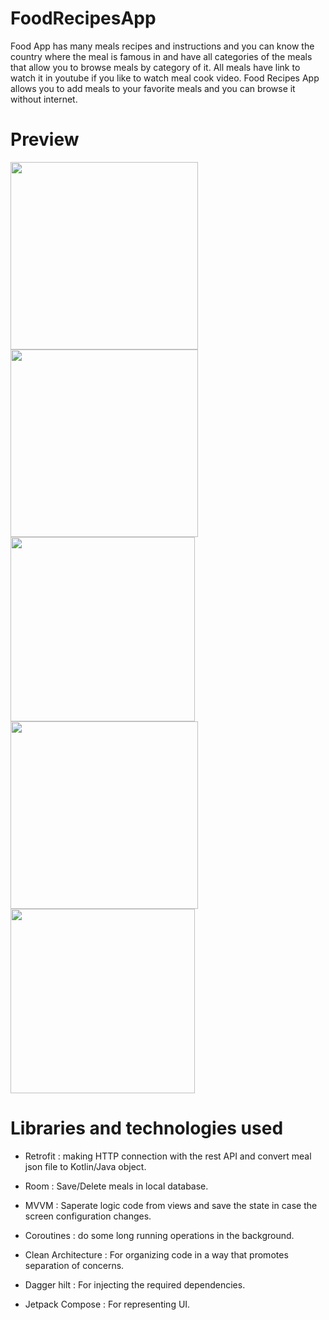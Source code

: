 # FoodRecipesApp
Food App has many meals recipes and instructions and you can know the country where the meal is famous in and have all categories of the meals that allow you to browse meals by category of it. All meals have link to watch it in youtube if you like to watch meal cook video. Food Recipes App allows you to add meals to your favorite meals and you can browse it without internet.

# Preview
<img src="https://github.com/Nadineislam/FoodRecipesApp/assets/96357226/f81c36ee-4113-41df-8269-16620de667df" width="300"/> <img src="https://github.com/Nadineislam/FoodRecipesApp/assets/96357226/69f44a07-9743-4453-9caf-b2cd62b8ef00" width="300"/> <img src="https://github.com/Nadineislam/FoodRecipesApp/assets/96357226/c4324fbb-ad73-4f1c-9b01-9d7e9bfc1d920" width="295"/> <img src="https://github.com/Nadineislam/FoodRecipesApp/assets/96357226/a6e95c51-09f8-4461-8f11-09a6c96ca5b1" width="300"/> <img src="https://github.com/Nadineislam/FoodRecipesApp/assets/96357226/fc19d691-0c46-4456-a50e-5397df1edffa" width="295"/>



# Libraries and technologies used
* Retrofit : making HTTP connection with the rest API and convert meal json file to Kotlin/Java object. <br />
* Room : Save/Delete meals in local database. <br />
* MVVM : Saperate logic code from views and save the state in case the screen configuration changes. <br />
* Coroutines : do some long running operations in the background. <br />
* Clean Architecture : For organizing code in a way that promotes separation of concerns. <br />

* Dagger hilt : For injecting the required dependencies. <br />

* Jetpack Compose : For representing UI. <br />
